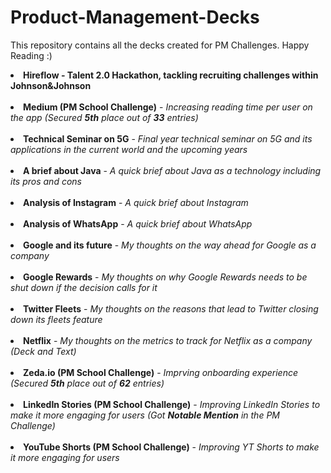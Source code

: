 # Product-Management-Decks
This repository contains all the decks created for PM Challenges. Happy Reading :)
<li><b>Hireflow - Talent 2.0 Hackathon, tackling recruiting challenges within Johnson&Johnson</b></li><br>
<li><b>Medium (PM School Challenge)</b> - <i>Increasing reading time per user on the app (Secured <b>5th</b> place out of <b>33</b> entries)</i></li><br>
<li><b>Technical Seminar on 5G</b> - <i>Final year technical seminar on 5G and its applications in the current world and the upcoming years</i></li><br>
<li><b>A brief about Java</b> - <i>A quick brief about Java as a technology including its pros and cons</i></li><br>
<li><b>Analysis of Instagram</b> - <i>A quick brief about Instagram</i></li><br>
<li><b>Analysis of WhatsApp</b> - <i>A quick brief about WhatsApp</i></li><br>
<li><b>Google and its future</b> - <i>My thoughts on the way ahead for Google as a company</i></li><br>
<li><b>Google Rewards</b> - <i>My thoughts on why Google Rewards needs to be shut down if the decision calls for it</i></li><br>
<li><b>Twitter Fleets</b> - <i>My thoughts on the reasons that lead to Twitter closing down its fleets feature</i></li><br>
<li><b>Netflix</b> - <i>My thoughts on the metrics to track for Netflix as a company (Deck and Text)</i></li><br>
<li><b>Zeda.io (PM School Challenge)</b> - <i>Imprving onboarding experience (Secured <b>5th</b> place out of <b>62</b> entries)</i></li><br>
<li><b>LinkedIn Stories (PM School Challenge)</b> - <i>Improving LinkedIn Stories to make it more engaging for users (Got <b>Notable Mention</b> in the PM Challenge)</i></li><br>
<li><b>YouTube Shorts (PM School Challenge)</b> - <i>Improving YT Shorts to make it more engaging for users </i></li><br>

